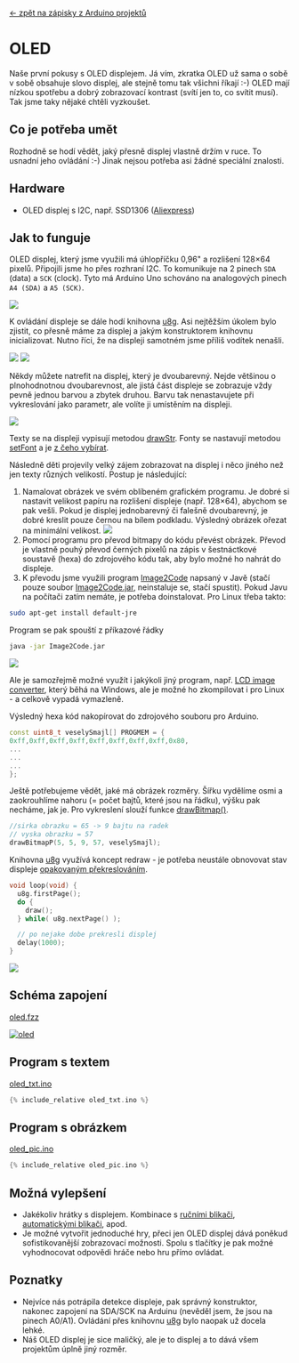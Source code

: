 [← zpět na zápisky z Arduino projektů](../index.md)

# OLED
Naše první pokusy s OLED displejem. Já vím, zkratka OLED už sama o sobě v sobě obsahuje slovo displej, ale stejně tomu tak všichni říkají :-) OLED mají nízkou spotřebu a dobrý zobrazovací kontrast (svítí jen to, co svítit musí). Tak jsme taky nějaké chtěli vyzkoušet.

## Co je potřeba umět
Rozhodně se hodí vědět, jaký přesně displej vlastně držím v ruce. To usnadní jeho ovládání :-) Jinak nejsou potřeba asi žádné speciální znalosti.

## Hardware
* OLED displej s&nbsp;I2C, např. SSD1306 ([Aliexpress](https://www.aliexpress.com/wholesale?catId=0&initiative_id=SB_20170322115850&SearchText=OLED+0.96))

## Jak to funguje
OLED displej, který jsme využili má úhlopříčku 0,96" a rozlišení 128×64 pixelů. Připojili jsme ho přes rozhraní I2C. To komunikuje na 2 pinech `SDA` (data) a `SCK` (clock). Tyto má Arduino Uno schováno na analogových  pinech `A4 (SDA)` a `A5 (SCK)`. 

![](P1130379.JPG)

K ovládání displeje se dále hodí knihovna [u8g](https://github.com/olikraus/u8glib/wiki/userreference). Asi nejtěžším úkolem bylo zjistit, co přesně máme za displej a jakým konstruktorem knihovnu inicializovat. Nutno říci, že na displeji samotném jsme příliš vodítek nenašli.

![](P1130377.JPG)
![](P1130378_.JPG)

Někdy můžete natrefit na displej, který je dvoubarevný. Nejde většinou o plnohodnotnou dvoubarevnost, ale jistá část displeje se zobrazuje vždy pevně jednou barvou a zbytek druhou. Barvu tak nenastavujete při vykreslování jako parametr, ale volíte ji umístěním na displeji.

![](P1130381.JPG)

Texty se na displeji vypisují metodou [drawStr](https://github.com/olikraus/u8glib/wiki/userreference#drawstr). Fonty se nastavují metodou [setFont](https://github.com/olikraus/u8glib/wiki/userreference#setfont) a je [z čeho vybírat](https://github.com/olikraus/u8glib/wiki/fontsize).

Následně děti projevily velký zájem zobrazovat na displej i něco jiného než jen texty různých velikostí. Postup je následující:
1. Namalovat obrázek ve svém oblíbeném grafickém programu. Je dobré si nastavit velikost papíru na rozlišení displeje (např. 128×64), abychom se pak vešli. Pokud je displej jednobarevný či falešně dvoubarevný, je dobré kreslit pouze černou na bílem podkladu. Výsledný obrázek ořezat na minimální velikost.
![](gimp_smajl.png)
1. Pomocí programu pro převod bitmapy do kódu převést obrázek. Převod je vlastně pouhý převod černých pixelů na zápis v šestnáctkové soustavě (hexa) do zdrojového kódu tak, aby bylo možné ho nahrát do displeje.
1. K převodu jsme využili program [Image2Code](https://github.com/ehubin/Adafruit-GFX-Library/tree/master/Img2Code) napsaný v Javě (stačí pouze soubor [Image2Code.jar](https://github.com/ehubin/Adafruit-GFX-Library/blob/master/Img2Code/Image2Code.jar), neinstaluje se, stačí spustit). Pokud Javu na počítači zatím nemáte, je potřeba doinstalovat. Pro Linux třeba takto:
``` bash
sudo apt-get install default-jre
``` 
Program se pak spouští z příkazové řádky
``` bash
java -jar Image2Code.jar
``` 
![](Image2Code.png)

Ale je samozřejmě možné využít i jakýkoli jiný program, např. [LCD image converter](http://www.riuson.com/lcd-image-converter), který běhá na Windows, ale je možné ho zkompilovat i pro Linux - a celkově vypadá vymazleně.

Výsledný hexa kód nakopírovat do zdrojového souboru pro Arduino. 
``` c++
const uint8_t veselySmajl[] PROGMEM = {
0xff,0xff,0xff,0xff,0xff,0xff,0xff,0xff,0x80,
...
...
...
};
```

Ještě potřebujeme vědět, jaké má obrázek rozměry. Šířku vydělíme osmi a zaokrouhlíme nahoru (= počet bajtů, které jsou na řádku), výšku pak necháme, jak je. Pro vykreslení slouží funkce [drawBitmap()](https://github.com/olikraus/u8glib/wiki/userreference#drawbitmapp).
``` c++
//sirka obrazku = 65 -> 9 bajtu na radek
// vyska obrazku = 57
drawBitmapP(5, 5, 9, 57, veselySmajl);
```

Knihovna [u8g](https://github.com/olikraus/u8glib/wiki/userreference) využívá koncept redraw - je potřeba neustále obnovovat stav displeje [opakovaným překreslováním](https://github.com/olikraus/u8glib/wiki/tpictureloop).
``` c++
void loop(void) {
  u8g.firstPage();  
  do {
    draw();
  } while( u8g.nextPage() );

  // po nejake dobe prekresli displej
  delay(1000);
}
```

![](P1130382.JPG)

## Schéma zapojení
[oled.fzz](oled.fzz)

[![oled](oled_bb.png)](oled.png)

## Program s textem
[oled_txt.ino](oled_txt.ino)
``` c++
{% include_relative oled_txt.ino %}
```

## Program s obrázkem
[oled_pic.ino](oled_pic.ino)
``` c++
{% include_relative oled_pic.ino %}
```

## Možná vylepšení
* Jakékoliv hrátky s displejem. Kombinace s [ručními blikači](../rucni_blikace/rucni_blikace.md), [automatickými blikači](../automaticke_blikace/automaticke_blikace.md), apod.
* Je možné vytvořit jednoduché hry, přeci jen OLED displej dává poněkud sofistikovanější zobrazovací možnosti. Spolu s tlačítky je pak možné vyhodnocovat odpovědi hráče nebo hru přímo ovládat.

## Poznatky
* Nejvíce nás potrápila detekce displeje, pak správný konstruktor, nakonec zapojení na SDA/SCK na Arduinu (nevěděl jsem, že jsou na pinech A0/A1). Ovládání přes knihovnu [u8g](https://github.com/olikraus/u8glib/wiki/userreference) bylo naopak už docela lehké.
* Náš OLED displej je sice maličký, ale je to displej a to dává všem projektům úplně jiný rozměr.
